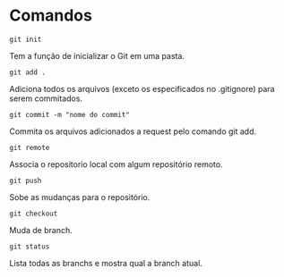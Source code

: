 # Comandos

    git init
Tem a função de inicializar o Git em uma pasta.

    git add .
Adiciona todos os arquivos (exceto os especificados no .gitignore) para serem commitados.

    git commit -m "nome do commit"
Commita os arquivos adicionados a request pelo comando git add.

    git remote
Associa o repositorio local com algum repositório remoto.

    git push
Sobe as mudanças para o repositório.

    git checkout
Muda de branch.

    git status
Lista todas as branchs e mostra qual a branch atual.